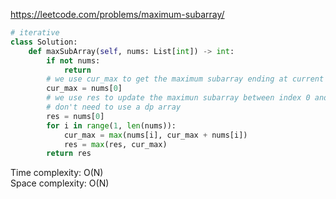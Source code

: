 <https://leetcode.com/problems/maximum-subarray/>
```python
# iterative 
class Solution:
    def maxSubArray(self, nums: List[int]) -> int:
        if not nums:
            return
        # we use cur_max to get the maximum subarray ending at current index
        cur_max = nums[0]
        # we use res to update the maximun subarray between index 0 and current index
        # don't need to use a dp array
        res = nums[0]
        for i in range(1, len(nums)):
            cur_max = max(nums[i], cur_max + nums[i])
            res = max(res, cur_max)
        return res
```
Time complexity: O(N)    
Space complexity: O(N)
